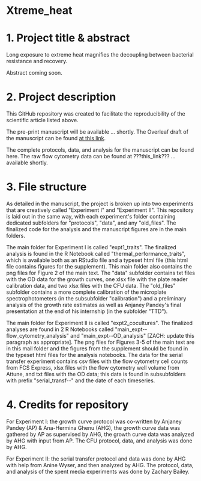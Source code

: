 # Xtreme_heat

# 1. Project title & abstract

Long exposure to extreme heat magnifies the decoupling between bacterial resistance and recovery.

Abstract coming soon.

# 2. Project description

This GitHub repository was created to facilitate the reproducibility of the scientific article listed above.

The pre-print manuscript will be available ... shortly. The Overleaf draft of the manuscript can be found [at this link](https://www.overleaf.com/read/gjcsgrwrxjqd#e486cc).

The complete protocols, data, and analysis for the manuscript can be found here. The raw flow cytometry data can be found at ???this_link??? ... available shortly.

# 3. File structure

As detailed in the manuscript, the project is broken up into two experiments that are creatively called "Experiment I" and "Experiment II". This repository is laid out in the same way, with each experiment's folder containing dedicated subfolders for "protocols", "data", and any "old_files". The finalized code for the analysis and the manuscript figures are in the main folders.

The main folder for Experiment I is called "expt1_traits". The finalized analysis is found in the R Notebook called "thermal_performance_traits", which is available both as an RStudio file and a typeset html file (this html file contains figures for the supplement). This main folder also contains the png files for Figure 2 of the main text. The "data" subfolder contains txt files with the OD data for the growth curves, one xlsx file with the plate reader calibration data, and two xlsx files with the CFU data. The "old_files" subfolder contains a more complete calibration of the microplate spectrophotometers (in the subsubfolder "calibration") and a preliminary analysis of the growth rate estimates as well as Anjaney Pandey's final presentation at the end of his internship (in the subfolder "TTD").

The main folder for Experiment II is called "expt2_cocultures". The finalized analyses are found in 2 R Notebooks called "main_expt--flow_cytometry_analysis" and "main_expt--OD_analysis" [ZACH: update this paragraph as appropriate]. The png files for Figures 3-5 of the main text are in this mail folder and the figures from the supplement should be found in the typeset html files for the analysis notebooks. The data for the serial transfer experiment contains csv files with the flow cytometry cell counts from FCS Express, xlsx files with the flow cytometry well volume from Attune, and txt files with the OD data; this data is found in subsubfolders with prefix "serial_transf--" and the date of each timeseries.

# 4. Credits for repository

For Experiment I: the growth curve protocol was co-written by Anjaney Pandey (AP) & Ana-Hermina Ghenu (AHG), the growth curve data was gathered by AP as supervised by AHG, the growth curve data was analyzed by AHG with input from AP. The CFU protocol, data, and analysis was done by AHG.

For Experiment II: the serial transfer protocol and data was done by AHG with help from Anine Wyser, and then analyzed by AHG. The protocol, data, and analysis of the spent media experiments was done by Zachary Bailey. 

